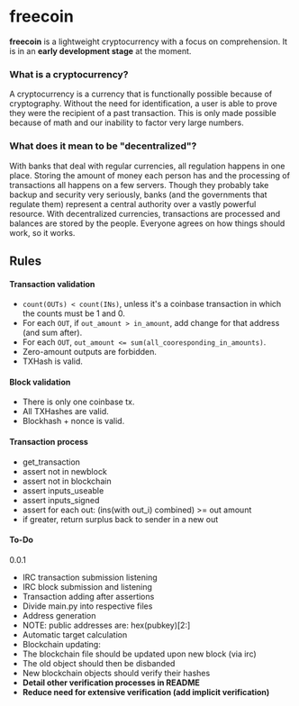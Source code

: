 # freecoin

**freecoin** is a lightweight cryptocurrency with a focus on comprehension. It is in an **early development stage** at the moment.

### What is a cryptocurrency?

A cryptocurrency is a currency that is functionally possible because of cryptography. Without the need for identification, a user is able to prove they were the recipient of a past transaction. This is only made possible because of math and our inability to factor very large numbers.

### What does it mean to be "decentralized"?

With banks that deal with regular currencies, all regulation happens in one place. Storing the amount of money each person has and the processing of transactions all happens on a few servers. Though they probably take backup and security very seriously, banks (and the governments that regulate them) represent a central authority over a vastly powerful resource. With decentralized currencies, transactions are processed and balances are stored by the people. Everyone agrees on how things should work, so it works. 

## Rules

#### Transaction validation
- `count(OUTs) < count(INs)`, unless it's a coinbase transaction in which the counts must be 1 and 0.
- For each `OUT`, if `out_amount > in_amount`, add change for that address (and sum after).
- For each `OUT`, `out_amount <= sum(all_cooresponding_in_amounts)`.
- Zero-amount outputs are forbidden.
- TXHash is valid.

#### Block validation
- There is only one coinbase tx.
- All TXHashes are valid.
- Blockhash + nonce is valid.


#### Transaction process

- get_transaction
- assert not in newblock
- assert not in blockchain
- assert inputs_useable
- assert inputs_signed
- assert for each out: (ins(with out_i) combined) >= out amount
 - if greater, return surplus back to sender in a new out



#### To-Do
0.0.1

* IRC transaction submission listening
* IRC block submission and listening
* Transaction adding after assertions
* Divide main.py into respective files
* Address generation
 * NOTE: public addresses are: hex(pubkey)[2:]
* Automatic target calculation
* Blockchain updating:
 * The blockchain file should be updated upon new block (via irc)
 * The old object should then be disbanded
 * New blockchain objects should verify their hashes
* **Detail other verification processes in README**
* **Reduce need for extensive verification (add implicit verification)**
